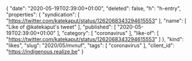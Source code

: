 {
  "date": "2020-05-19T02:39:00+01:00",
  "deleted": false,
  "h": "h-entry",
  "properties": {
    "syndication": [
      "https://twitter.com/katekaput/status/1262068343294615553"
    ],
    "name": [
      "Like of @katekaput's tweet"
    ],
    "published": [
      "2020-05-19T02:39:00+01:00"
    ],
    "category": [
      "coronavirus"
    ],
    "like-of": [
      "https://twitter.com/katekaput/status/1262068343294615553"
    ]
  },
  "kind": "likes",
  "slug": "2020/05/mvnuf",
  "tags": [
    "coronavirus"
  ],
  "client_id": "https://indigenous.realize.be"
}
